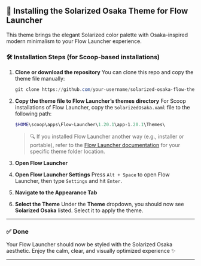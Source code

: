 ## 🌅 Installing the Solarized Osaka Theme for Flow Launcher

This theme brings the elegant Solarized color palette with Osaka-inspired modern minimalism to your Flow Launcher experience.

### 🛠️ Installation Steps (for Scoop-based installations)

1. **Clone or download the repository**
   You can clone this repo and copy the theme file manually:

   ```powershell
   git clone https://github.com/your-username/solarized-osaka-flow-theme.git
   ```

2. **Copy the theme file to Flow Launcher’s themes directory**
   For Scoop installations of Flow Launcher, copy the `SolarizedOsaka.xaml` file to the following path:

   ```powershell
   $HOME\scoop\apps\Flow-Launcher\1.20.1\app-1.20.1\Themes\
   ```

   > 🔍 If you installed Flow Launcher another way (e.g., installer or portable), refer to the [Flow Launcher documentation](https://www.flowlauncher.com/docs) for your specific theme folder location.

3. **Open Flow Launcher**

4. **Open Flow Launcher Settings**
   Press `Alt + Space` to open Flow Launcher, then type `Settings` and hit `Enter`.

5. **Navigate to the Appearance Tab**

6. **Select the Theme**
   Under the **Theme** dropdown, you should now see **Solarized Osaka** listed. Select it to apply the theme.

---

### ✅ Done

Your Flow Launcher should now be styled with the Solarized Osaka aesthetic. Enjoy the calm, clear, and visually optimized experience ✨

---
